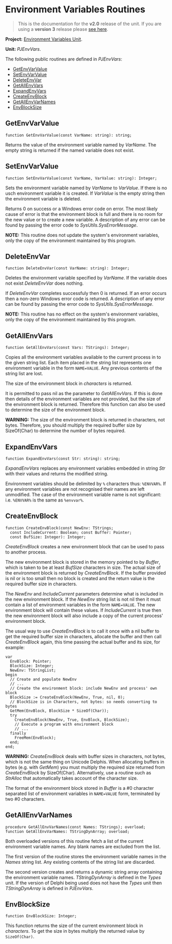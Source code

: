 # Environment Variables Routines #

> This is the documentation for the **v2.0** release of the unit. If you are using a **version 3** release please [see here](http://wiki.delphidabbler.com/index.php/Docs/PJEnvVarsRoutines).

**Project:** [Environment Variables Unit](EnvironmentVariablesUnit.md).

**Unit:** _PJEnvVars_.

The following public routines are defined in _PJEnvVars_:

  * [GetEnvVarValue](#GetEnvVarValue.md)
  * [SetEnvVarValue](#SetEnvVarValue.md)
  * [DeleteEnvVar](#DeleteEnvVar.md)
  * [GetAllEnvVars](#GetAllEnvVars.md)
  * [ExpandEnvVars](#ExpandEnvVars.md)
  * [CreateEnvBlock](#CreateEnvBlock.md)
  * [GetAllEnvVarNames](#GetAllEnvVarNames.md)
  * [EnvBlockSize](#EnvBlockSize.md)

## GetEnvVarValue ##

```
function GetEnvVarValue(const VarName: string): string;
```

Returns the value of the environment variable named by _VarName_. The empty string is returned if the named variable does not exist.

## SetEnvVarValue ##

```
function SetEnvVarValue(const VarName, VarValue: string): Integer;
```

Sets the environment variable named by _VarName_ to _VarValue_. If there is no usch environment variable it is created. If _VarValue_ is the empty string then the environment variable is deleted.

Returns 0 on success or a Windows error code on error. The most likely cause of error is that the environment block is full and there is no room for the new value or to create a new variable. A description of any error can be found by passing the error code to _SysUtils.SysErrorMessage_.

**NOTE:** This routine does not update the system's environment variables, only the copy of the environment maintained by this program.

## DeleteEnvVar ##

```
function DeleteEnvVar(const VarName: string): Integer;
```

Deletes the environment variable specified by _VarName_. If the variable does not exist _DeleteEnvVar_ does nothing.

If _DeleteEnvVar_ completes successfuly then 0 is returned. If an error occurs then a non-zero Windows error code is returned. A description of any error can be found by passing the error code to _SysUtils.SysErrorMessage_.

**NOTE:** This routine has no effect on the system's environment variables, only the copy of the environment maintained by this program.

## GetAllEnvVars ##

```
function GetAllEnvVars(const Vars: TStrings): Integer;
```

Copies all the environment variables available to the current process in to the given string list. Each item placed in the string list represents one environment variable in the form `NAME=VALUE`. Any previous contents of the string list are lost.

The size of the environment block in _characters_ is returned.

It is permitted to pass nil as the parameter to _GetAllEnvVars_. If this is done then details of the environment variables are not provided, but the size of the environment block is returned. Therefore this function can also be used to determine the size of the environment block.

**WARNING:** The size of the environment block is returned in characters, not bytes. Therefore, you should multiply the required buffer size by SizeOf(Char) to determine the number of bytes required.

## ExpandEnvVars ##

```
function ExpandEnvVars(const Str: string): string;
```

_ExpandEnvVars_ replaces any environment variables embedded in string _Str_ with their values and returns the modified string.

Environment variables should be delimited by `%` characters thus: `%ENVVAR%`. If any environment variables are not recognised their names are left unmodified. The case of the environment variable name is not significant: i.e. `%ENVVAR%` is the same as `%envvar%`.

## CreateEnvBlock ##

```
function CreateEnvBlock(const NewEnv: TStrings;
  const IncludeCurrent: Boolean; const Buffer: Pointer;
  const BufSize: Integer): Integer;
```

_CreateEnvBlock_ creates a new environment block that can be used to pass to another process.

The new environment block is stored in the memory pointed to by _Buffer_, which is taken to be at least _BufSize_ characters in size. The actual size of the environment block is returned by _CreateEnvBlock_. If the buffer provided is nil or is too small then no block is created and the return value is the required buffer size in characters.

The _NewEnv_ and _IncludeCurrent_ parameters determine what is included in the new environment block. If the _NewEnv_ string list is not nil then it must contain a list of environment variables in the form `NAME=VALUE`. The new environment block will contain these values. If _IncludeCurrent_ is true then the new environment block will also include a copy of the current process' environment block.

The usual way to use _CreateEnvBlock_ is to call it once with a nil buffer to get the required buffer size in characters, allocate the buffer and then call _CreateEnvBlock_ again, this time passing the actual buffer and its size, for example:

```
var
  EnvBlock: Pointer;
  BlockSize: Integer;
  NewEnv: TStringList;
begin
  // Create and populate NewEnv
  // ...
  // Create the environment block: include NewEnv and process' own block
  BlockSize := CreateEnvBlock(NewEnv, True, nil, 0);
  // BlockSize is in Characters, not bytes: so needs converting to bytes
  GetMem(EnvBlock, BlockSize * SizeOf(Char));
  try
    CreateEnvBlock(NewEnv, True, EnvBlock, BlockSize);
    // Execute a program with environment block
    // ...
  finally
    FreeMem(EnvBlock);
  end;
end;
```

**WARNING:** _CreateEnvBlock_ deals with buffer sizes in characters, not bytes, which is not the same thing on Unicode Delphis. When allocating buffers in bytes (e.g. with _GetMem_) you must multiply the required size returned from _CreateEnvBlock_ by SizeOf(Char). Alternatively, use a routine such as _StrAlloc_ that automatically takes account of the character size.

The format of the environment block stored in _Buffer_ is a #0 character separated list of environment variables in `NAME=VALUE` form, terminated by two #0 characters.

## GetAllEnvVarNames ##

```
procedure GetAllEnvVarNames(const Names: TStrings); overload;
function GetAllEnvVarNames: TStringDynArray; overload;
```

Both overloaded versions of this routine fetch a list of the current environment variable names. Any blank names are excluded from the list.

The first version of the routine stores the environment variable names in the _Names_ string list. Any existing contents of the string list are discarded.

The second version creates and returns a dynamic string array containing the environment variable names. _TStringDynArray_ is defined in the _Types_ unit. If the version of Delphi being used does not have the _Types_ unit then _TStringDynArray_ is defined in _PJEnvVars_.

## EnvBlockSize ##

```
function EnvBlockSize: Integer;
```

This function returns the size of the current environment block in _characters_. To get the size in bytes multiply the returned value by `SizeOf(Char)`.